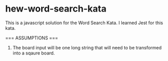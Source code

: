 # hew-word-search-kata

This is a javascript solution for the Word Search Kata.
I learned Jest for this kata.

=== ASSUMPTIONS ===
1. The board input will be one long string that will need to be transformed into a sqaure board.